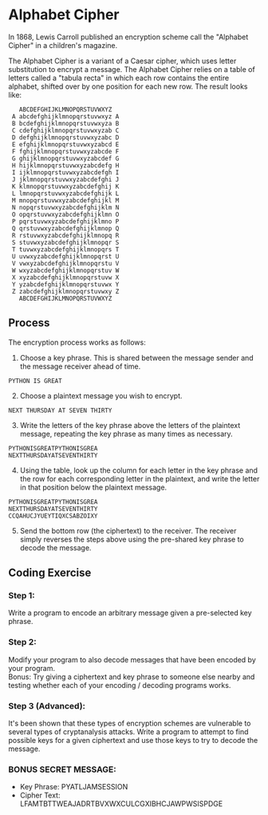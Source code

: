 # Alphabet Cipher

In 1868, Lewis Carroll published an encryption scheme call the 
"Alphabet Cipher" in a children's magazine.

The Alphabet Cipher is a variant of a Caesar cipher, which uses letter
substitution to encrypt a message.  The Alphabet Cipher relies on a
table of letters called a "tabula recta" in which each row contains the
entire alphabet, shifted over by one position for each new row.  The
result looks like:

```
   ABCDEFGHIJKLMNOPQRSTUVWXYZ
 A abcdefghijklmnopqrstuvwxyz A
 B bcdefghijklmnopqrstuvwxyza B
 C cdefghijklmnopqrstuvwxyzab C
 D defghijklmnopqrstuvwxyzabc D
 E efghijklmnopqrstuvwxyzabcd E
 F fghijklmnopqrstuvwxyzabcde F
 G ghijklmnopqrstuvwxyzabcdef G
 H hijklmnopqrstuvwxyzabcdefg H
 I ijklmnopqrstuvwxyzabcdefgh I
 J jklmnopqrstuvwxyzabcdefghi J
 K klmnopqrstuvwxyzabcdefghij K
 L lmnopqrstuvwxyzabcdefghijk L
 M mnopqrstuvwxyzabcdefghijkl M
 N nopqrstuvwxyzabcdefghijklm N
 O opqrstuvwxyzabcdefghijklmn O
 P pqrstuvwxyzabcdefghijklmno P
 Q qrstuvwxyzabcdefghijklmnop Q
 R rstuvwxyzabcdefghijklmnopq R
 S stuvwxyzabcdefghijklmnopqr S
 T tuvwxyzabcdefghijklmnopqrs T
 U uvwxyzabcdefghijklmnopqrst U
 V vwxyzabcdefghijklmnopqrstu V
 W wxyzabcdefghijklmnopqrstuv W
 X xyzabcdefghijklmnopqrstuvw X
 Y yzabcdefghijklmnopqrstuvwx Y
 Z zabcdefghijklmnopqrstuvwxy Z
   ABCDEFGHIJKLMNOPQRSTUVWXYZ
```

## Process

The encryption process works as follows:
1) Choose a key phrase.  This is shared between the message sender
and the message receiver ahead of time.

```
PYTHON IS GREAT
```

2) Choose a plaintext message you wish to encrypt.

```
NEXT THURSDAY AT SEVEN THIRTY
```

3) Write the letters of the key phrase above the letters of the
plaintext message, repeating the key phrase as many times as necessary.

```
PYTHONISGREATPYTHONISGREA
NEXTTHURSDAYATSEVENTHIRTY
```

4) Using the table, look up the column for each letter in the key
phrase and the row for each corresponding letter in the plaintext, and
write the letter in that position below the plaintext message.

```
PYTHONISGREATPYTHONISGREA
NEXTTHURSDAYATSEVENTHIRTY
CCQAHUCJYUEYTIQXCSABZOIXY
```

5) Send the bottom row (the ciphertext) to the receiver. The receiver
simply reverses the steps above using the pre-shared key phrase to
decode the message.

## Coding Exercise

### Step 1:
Write a program to encode an arbitrary message given a pre-selected key
phrase.

### Step 2:
Modify your program to also decode messages that have been encoded by
your program.  
Bonus: Try giving a ciphertext and key phrase to someone else nearby
and testing whether each of your encoding / decoding programs works.

### Step 3 (Advanced):
It's been shown that these types of encryption schemes are vulnerable
to several types of cryptanalysis attacks.  Write a program to attempt
to find possible keys for a given ciphertext and use those keys to try
to decode the message.

### BONUS SECRET MESSAGE:
- Key Phrase:  PYATLJAMSESSION
- Cipher Text: LFAMTBTTWEAJADRTBVXWXCULCGXIBHCJAWPWSISPDGE
